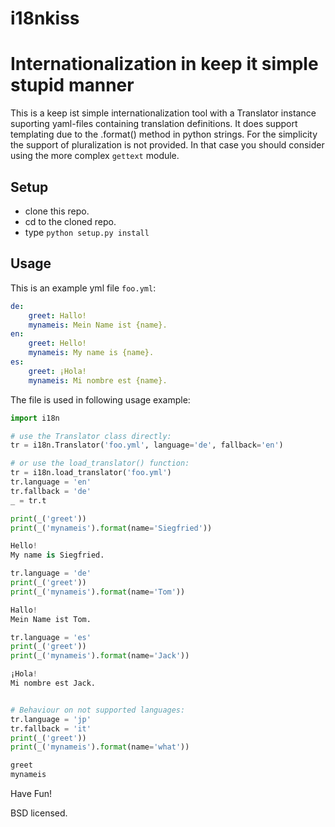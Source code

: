 # i18nkiss
# Internationalization in keep it simple stupid manner

This is a keep ist simple internationalization tool with a Translator instance suporting yaml-files containing translation definitions. It does support templating due to the .format() method in python strings. For the simplicity the support of pluralization is not provided. In that case you should consider using the more complex `gettext` module.

## Setup
* clone this repo.
* cd to the cloned repo.
* type `python setup.py install`

## Usage

This is an example yml file `foo.yml`:

```yaml
de:
    greet: Hallo!
    mynameis: Mein Name ist {name}.
en:
    greet: Hello!
    mynameis: My name is {name}.
es:
    greet: ¡Hola!
    mynameis: Mi nombre est {name}.

```

The file is used in following usage example:

```python
import i18n

# use the Translator class directly:
tr = i18n.Translator('foo.yml', language='de', fallback='en')

# or use the load_translator() function:
tr = i18n.load_translator('foo.yml')
tr.language = 'en'
tr.fallback = 'de'
_ = tr.t

print(_('greet'))
print(_('mynameis').format(name='Siegfried'))

Hello!
My name is Siegfried.

tr.language = 'de'
print(_('greet'))
print(_('mynameis').format(name='Tom'))

Hallo!
Mein Name ist Tom.

tr.language = 'es'
print(_('greet'))
print(_('mynameis').format(name='Jack'))

¡Hola!
Mi nombre est Jack.


# Behaviour on not supported languages:
tr.language = 'jp'
tr.fallback = 'it'
print(_('greet'))
print(_('mynameis').format(name='what'))

greet
mynameis

```

Have Fun!

BSD licensed.
